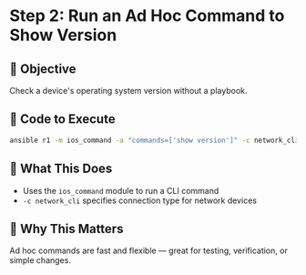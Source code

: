 # Step 2: Run an Ad Hoc Command to Show Version

## 🧪 Objective
Check a device's operating system version without a playbook.

## 📜 Code to Execute

```bash
ansible r1 -m ios_command -a "commands=['show version']" -c network_cli
```

## 🧠 What This Does
- Uses the `ios_command` module to run a CLI command
- `-c network_cli` specifies connection type for network devices

## 🧩 Why This Matters
Ad hoc commands are fast and flexible — great for testing, verification, or simple changes.